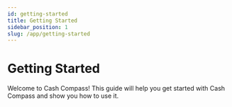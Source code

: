 ```yaml
---
id: getting-started
title: Getting Started
sidebar_position: 1
slug: /app/getting-started
---
```


# Getting Started

Welcome to Cash Compass! This guide will help you get started with Cash Compass and show you how to use it.